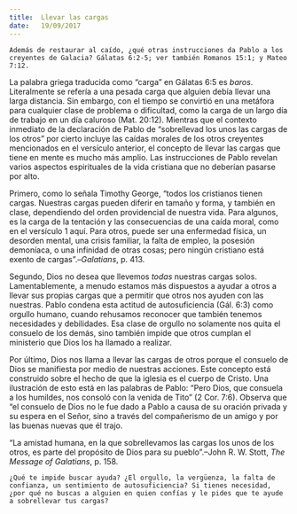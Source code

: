 ```yaml
---
title:  Llevar las cargas
date:   19/09/2017
---
```


`Además de restaurar al caído, ¿qué otras instrucciones da Pablo a los creyentes de Galacia? Gálatas 6:2-5; ver también Romanos 15:1; y Mateo 7:12.`

La palabra griega traducida como “carga” en Gálatas 6:5 es *baros*. Literalmente se refería a una pesada carga que alguien debía llevar una larga distancia. Sin embargo, con el tiempo se convirtió en una metáfora para cualquier clase de problema o dificultad, como la carga de un largo día de trabajo en un día caluroso (Mat. 20:12). Mientras que el contexto inmediato de la declaración de Pablo de “sobrellevad los unos las cargas de los otros” por cierto incluye las caídas morales de los otros creyentes mencionados en el versículo anterior, el concepto de llevar las cargas que tiene en mente es mucho más amplio. Las instrucciones de Pablo revelan varios aspectos espirituales de la vida cristiana que no deberían pasarse por alto.

Primero, como lo señala Timothy George, “todos los cristianos tienen cargas. Nuestras cargas pueden diferir en tamaño y forma, y también en clase, dependiendo del orden providencial de nuestra vida. Para algunos, es la carga de la tentación y las consecuencias de una caída moral, como en el versículo 1 aquí. Para otros, puede ser una enfermedad física, un desorden mental, una crisis familiar, la falta de empleo, la posesión demoníaca, o una infinidad de otras cosas; pero ningún cristiano está exento de cargas”.–*Galatians*, p. 413.

Segundo, Dios no desea que llevemos *todas* nuestras cargas solos. Lamentablemente, a menudo estamos más dispuestos a ayudar a otros a llevar sus propias cargas que a permitir que otros nos ayuden con las nuestras. Pablo condena esta actitud de autosuficiencia (Gál. 6:3) como orgullo humano, cuando rehusamos reconocer que también tenemos necesidades y debilidades. Esa clase de orgullo no solamente nos quita el consuelo de los demás, sino también impide que otros cumplan el ministerio que Dios los ha llamado a realizar.

Por último, Dios nos llama a llevar las cargas de otros porque el consuelo de Dios se manifiesta por medio de nuestras acciones. Este concepto está construido sobre el hecho de que la iglesia es el cuerpo de Cristo. Una ilustración de esto está en las palabras de Pablo: “Pero Dios, que consuela a los humildes, nos consoló con la venida de Tito” (2 Cor. 7:6). Observa que “el consuelo de Dios no le fue dado a Pablo a causa de su oración privada y su espera en el Señor, sino a través del compañerismo de un amigo y por las buenas nuevas que él trajo.

“La amistad humana, en la que sobrellevamos las cargas los unos de los otros, es parte del propósito de Dios para su pueblo”.–John R. W. Stott, *The Message of Galatians*, p. 158.

`¿Qué te impide buscar ayuda? ¿El orgullo, la vergüenza, la falta de confianza, un sentimiento de autosuficiencia? Si tienes necesidad, ¿por qué no buscas a alguien en quien confías y le pides que te ayude a sobrellevar tus cargas?`